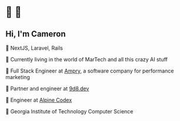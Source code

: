 # 👋 🤠
## Hi, I'm Cameron
<!--
**youngbloodcyb/youngbloodcyb** is a ✨ _special_ ✨ repository because its `README.md` (this file) appears on your GitHub profile.

Here are some ideas to get you started:

- 🔭 I’m currently working on ...
- 🌱 I’m currently learning ...
- 👯 I’m looking to collaborate on ...
- 🤔 I’m looking for help with ...
- 💬 Ask me about ...
-  How to reach me: ...
- 😄 Pronouns: ...
- ⚡ Fun fact: ...
-->

🌱 NextJS, Laravel, Rails

💬 Currently living in the world of MarTech and all this crazy AI stuff

🔭 Full Stack Engineer at [Ampry](https://ampry.com), a software company for performance marketing

🤝 Partner and engineer at [9d8.dev](https://9d8.dev)

🧪 Engineer at [Alpine Codex](https://www.alpinecodex.com/)

📕 Georgia Institute of Technology Computer Science
